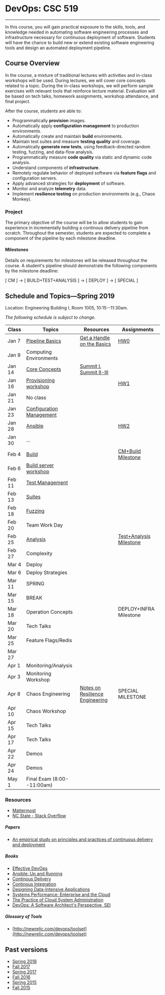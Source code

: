 # DevOps: CSC 519
-------------------------

In this course, you will gain practical exposure to the skills, tools, and knowledge needed in automating software engineering processes and infrastructure necessary for continuous deployment of software. Students will have the chance to build new or extend existing software engineering tools and design an automated deployment pipeline.

## Course Overview

In the course, a mixture of traditional lectures with activities and in-class workshops will be used.  During lectures, we will cover core concepts related to a topic. During the in-class workshops, we will perform sample exercises with relevant tools that reinforce lecture material.  Evaluation will be based on tech talks, homework assignments, workshop attendance, and final project.

After the course, students are able to:

* Programmatically **provision** images.
* Automatically apply **configuration management** to production environments.
* Automatically create and maintain **build** environments.
* Maintain test suites and measure **testing quality** and coverage.
* Automatically **generate new tests**, using feedback-directed random testing, fuzzing, and data-flow analysis.
* Programmatically measure **code quality** via static and dynamic code analysis.
* Understand components of **infrastructure**.
* Remotely regulate behavior of deployed software via **feature flags** and configuration servers.
* Apply advanced strategies for **deployment** of software.
* Monitor and analyze **telemetry** data.
* Implement **resilience testing** on production environments (e.g., Chaos Monkey).

### Project

The primary objective of the course will be to allow students to gain experience in incrementally building a continous delivery pipeline from scratch.  Throughout the semester, students are expected to complete a component of the pipeline by each milestone deadline.

#### Milestones

Details on requirements for milestones will be released throughout the course.  A student's pipeline should demonstrate the following components by the milestone deadline:

[ CM ] -> [ BUILD+TEST+ANALYSIS ] -> [ DEPLOY ] -> [ SPECIAL ]

## Schedule and Topics—Spring 2019

Location: Engineering Building I, Room 1005, 10:15--11:30am.

*The following schedule is subject to change.*

| Class    | Topics                           |  Resources | Assignments       |
|----------|----------------------------------|------------| ----------------  |
| Jan 7    | [Pipeline Basics](https://github.com/CSC-DevOps/Pipelines) | [Get a Handle on the Basics](https://github.com/chrisparnin/EngineeringBasics)           |  [HW0](HW/HW0-Pipelines.md)                  |
| Jan 9    | Computing Environments | | |
| Jan 14   | [Core Concepts](https://docs.google.com/presentation/d/1-LyXc798R08AaPQI4yCVCCVZryP0kgQY5KqQgzAfmuc/edit#slide=id.g24e9a36457_3_292) |  [Summit I](https://github.com/CSC-DevOps/Course/blob/master/Readings/AdagesI.pdf), [Summit II-III](https://github.com/CSC-DevOps/Course/blob/master/Readings/CACM_DevOps.pdf)        |
| Jan 16   | [Provisioning workshop](https://github.com/CSC-DevOps/Provision) |   |[HW1](HW/HW1-A.md) |
| Jan 21   | No class         |            |                |
| Jan 23   | [Configuration Management](https://docs.google.com/presentation/d/1PO_QTieMkRvW9MDEIMVS0dD5bk50fK5fvSgj5zNyPfw/edit#slide=id.g117c3bc2e1_0_0)  |             | 
| Jan 28   | [Ansible](https://github.com/CSC-DevOps/CM#configuration-management-workshop)                   |            |                [HW2](HW/HW2-mm.md)   |
| Jan 30   | ... | |
| Feb 4    | [Build](https://docs.google.com/presentation/d/1PeI-RbsisPtC8tbKMgtB3IDlffLjE6obQkp-tL0Cmsw/edit#slide=id.g1a769f3281_0_0)                          |            | [CM+Build Milestone](Project/CM.md) |
| Feb 6    | [Build server workshop]()            |            |                   |
| Feb 11   | [Test Management](https://docs.google.com/presentation/d/1Wv149dt56DAixTn5BqdyHwVxBWyHU1pk5ohL7jlVAWs/edit)         |            |                   |
| Feb 13   | [Suites](https://github.com/CSC-DevOps/TestSuites)               |            |                   |
| Feb 18   | [Fuzzing](https://github.com/CSC-DevOps/Fuzzing)                 |            |  |
| Feb 20   | Team Work Day           |            |         |
| Feb 25   | [Analysis](https://docs.google.com/presentation/d/1EkfcbwXko9gvtel0t4GD_cpE4me-OAIwdYt0p_OAeIs/edit)                |            |  [Test+Analysis Milestone](Project/BuildTestAnalysis.md)                 |
| Feb 27   | Complexity              |            |                   |
| Mar 4    | Deploy                  |            |                   |
| Mar 6    | Deploy Strategies       |            |                   |
| Mar 11   | SPRING                  |            |                   |
| Mar 15   | BREAK                   |            |                   |
| Mar 18   | Operation Concepts      |            |   DEPLOY+INFRA Milestone            |
| Mar 20   | Tech Talks              |            |                |
| Mar 25   | Feature Flags/Redis     |            |                   |
| Mar 27   |                         |            |                   |
| Apr 1    | Monitoring/Analysis     |            |                   |
| Apr 3    | Monitoring Workshop     |            |                   |
| Apr 8    | Chaos Engineering       |  [Notes on Resilience Engineering](https://github.com/lorin/resilience-engineering)          |    SPECIAL MILESTONE               |
| Apr 10   | Chaos Workshop          |            |                   |
| Apr 15   | Tech Talks              |            |                   |
| Apr 17   | Tech Talks              |            |                   |
| Apr 22   | Demos                   |            |                   |
| Apr 24   | Demos                   |            |                   |
| May 1    | Final Exam (8:00--11:00am)|          |                   |

### Resources

* [Mattermost](https://chat.alt-code.org)  
* [NC State - Stack Overflow](https://stackoverflow.com/c/ncsu/)

##### Papers

* [An empirical study on principles and practices of continuous delivery and deployment](https://peerj.com/preprints/1889.pdf)

##### Books

* [Effective DevOps](https://www.amazon.com/Effective-DevOps-Building-Collaboration-Affinity/dp/1491926309)
* [Ansible: Up and Running](http://www.ansiblebook.com/)
* [Continous Delivery](http://continuousdelivery.com/)
* [Continous Integration](http://www.amazon.com/Continuous-Integration-Improving-Software-Reducing/dp/0321336380)
* [Designing Data-Intensive Applications](http://dataintensive.net/)
* [Systems Performance: Enterprise and the Cloud](http://www.brendangregg.com/sysperfbook.html)
* [The Practice of Cloud System Administration](http://the-cloud-book.com/)
* [DevOps: A Software Architect's Perspective, SEI](http://www.amazon.com/DevOps-Software-Architects-Perspective-Engineering/dp/0134049845)

##### Glossary of Tools

* [http://newrelic.com/devops/toolset](http://newrelic.com/devops/toolset)

## Past versions

* [Spring 2018](https://github.com/CSC-DevOps/Course/tree/Spring2018)
* [Fall 2017](https://github.com/CSC-DevOps/Course/tree/Fall2017)
* [Spring 2017](https://github.com/CSC-DevOps/Course/tree/Spring2017)
* [Fall 2016](https://github.com/CSC-DevOps/Course/tree/Fall2016)
* [Spring 2015 ](https://github.com/CSC-DevOps/Course/tree/Spring2015)
* [Fall 2015 ](https://github.com/CSC-DevOps/Course/tree/Fall2015)
